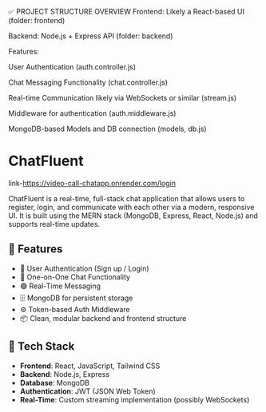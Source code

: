✅ PROJECT STRUCTURE OVERVIEW
Frontend: Likely a React-based UI (folder: frontend)

Backend: Node.js + Express API (folder: backend)

Features:

User Authentication (auth.controller.js)

Chat Messaging Functionality (chat.controller.js)

Real-time Communication likely via WebSockets or similar (stream.js)

Middleware for authentication (auth.middleware.js)

MongoDB-based Models and DB connection (models, db.js)

# ChatFluent
link-https://video-call-chatapp.onrender.com/login

ChatFluent is a real-time, full-stack chat application that allows users to register, login, and communicate with each other via a modern, responsive UI. It is built using the MERN stack (MongoDB, Express, React, Node.js) and supports real-time updates.

## 🚀 Features

- 🔐 User Authentication (Sign up / Login)
- 💬 One-on-One Chat Functionality
- 🟢 Real-Time Messaging
- 🗄️ MongoDB for persistent storage
- ⚙️ Token-based Auth Middleware
- 📦 Clean, modular backend and frontend structure

## 🧰 Tech Stack

- **Frontend**: React, JavaScript, Tailwind CSS
- **Backend**: Node.js, Express
- **Database**: MongoDB
- **Authentication**: JWT (JSON Web Token)
- **Real-Time**: Custom streaming implementation (possibly WebSockets)



